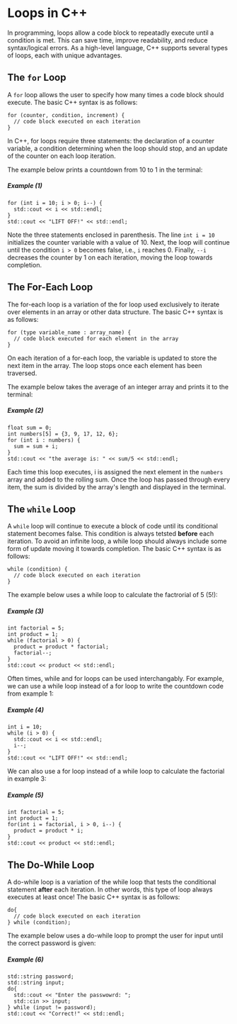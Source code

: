 # Loops in C++
In programming, loops allow a code block to repeatadly execute until a condition is met. This can save time, improve 
readability, and reduce syntax/logical errors. As a high-level language, C++ supports several types of loops, 
each with unique advantages. 

## The `for` Loop
A `for` loop allows the user to specify how many times a code block should execute. The basic C++ syntax is as
follows:
```
for (counter, condition, increment) {
  // code block executed on each iteration
}
```
In C++, for loops require three statements: the declaration of a counter variable, a condition determining when the loop should stop, and 
an update of the counter on each loop iteration.

The example below prints a countdown from 10 to 1 in the terminal:
##### Example (1)
```
for (int i = 10; i > 0; i--) {
  std::cout << i << std::endl;
}
std::cout << "LIFT OFF!" << std::endl;
```
Note the three statements enclosed in parenthesis. The line `int i = 10` initializes the counter variable with a value of 10.
Next, the loop will continue until the condition `i > 0` becomes false, i.e., `i` reaches 0. Finally, `--i` decreases the counter by 1
on each iteration, moving the loop towards completion. 

## The For-Each Loop
The for-each loop is a variation of the for loop used exclusively to iterate over elements in an array or other
data structure. The basic C++ syntax is as follows:
```
for (type variable_name : array_name) {
  // code block executed for each element in the array
}
```
On each iteration of a for-each loop, the variable is updated to store the next item in the array. The loop stops once each element has been traversed.

The example below takes the average of an integer array and prints it to the terminal:
##### Example (2)
```
float sum = 0;
int numbers[5] = {3, 9, 17, 12, 6};
for (int i : numbers) {
  sum = sum + i;
}
std::cout << "the average is: " << sum/5 << std::endl;
```
Each time this loop executes, i is assigned the next element in the `numbers` array and added to the rolling sum. Once the loop has passed through
every item, the sum is divided by the array's length and displayed in the terminal.

## The `while` Loop
A `while` loop will continue to execute a block of code until its conditional statement becomes false. This condition is always tetsted **before** each iteration. 
To avoid an infinite loop, a while loop should always include some form of update moving it towards completion. The basic C++ syntax is as follows:
```
while (condition) {
  // code block executed on each iteration
}
```
The example below uses a while loop to calculate the factrorial of 5 (5!):
##### Example (3)
```
int factorial = 5;
int product = 1;
while (factorial > 0) {
  product = product * factorial;
  factorial--;
}
std::cout << product << std::endl;
```
Often times, while and for loops can be used interchangably. For example, we can use a while loop instead of a for loop to write the countdown code from example 1:
##### Example (4)
```
int i = 10;
while (i > 0) {
  std::cout << i << std::endl;
  i--;
}
std::cout << "LIFT OFF!" << std::endl;
```
We can also use a for loop instead of a while loop to calculate the factorial in example 3:
##### Example (5)
```
int factorial = 5;
int product = 1;
for(int i = factorial, i > 0, i--) {
  product = product * i;
}
std::cout << product << std::endl;
```
## The Do-While Loop
A do-while loop is a variation of the while loop that tests the conditional statement **after** each iteration. In other words, this type of loop always executes at least once! The basic C++ syntax is as follows:
```
do{
  // code block executed on each iteration
} while (condition);
```
The example below uses a do-while loop to prompt the user for input until the correct password is given:
##### Example (6)
```
std::string password;
std::string input;
do{
  std::cout << "Enter the passwowrd: ";
  std::cin >> input;
} while (input != password);
std::cout << "Correct!" << std::endl;

```


